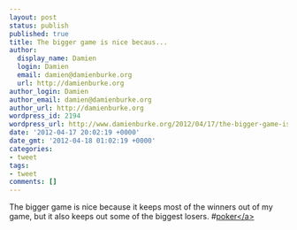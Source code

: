 ```yaml
---
layout: post
status: publish
published: true
title: The bigger game is nice becaus...
author:
  display_name: Damien
  login: Damien
  email: damien@damienburke.org
  url: http://damienburke.org
author_login: Damien
author_email: damien@damienburke.org
author_url: http://damienburke.org
wordpress_id: 2194
wordpress_url: http://www.damienburke.org/2012/04/17/the-bigger-game-is-nice-becaus/
date: '2012-04-17 20:02:19 +0000'
date_gmt: '2012-04-18 01:02:19 +0000'
categories:
- tweet
tags:
- tweet
comments: []
---
```

<p>The bigger game is nice because it keeps most of the winners out of my game, but it also keeps out some of the biggest losers. #<a href="http:&#47;&#47;search.twitter.com&#47;search?q=%23poker" class="aktt_hashtag">poker<&#47;a></p>
